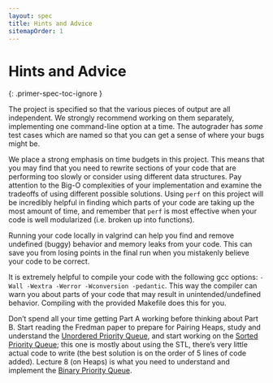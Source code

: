 ```yaml
---
layout: spec
title: Hints and Advice
sitemapOrder: 1
---
```


# Hints and Advice
{: .primer-spec-toc-ignore }

The project is specified so that the various pieces of output are all
independent. We strongly recommend working on them separately, implementing
one command-line option at a time. The autograder has *some* test cases which
are named so that you can get a sense of where your bugs might be.

We place a strong emphasis on time budgets in this project. This means that
you may find that you need to rewrite sections of your code that are
performing too slowly or consider using different data structures. Pay
attention to the Big-O complexities of your implementation and examine the
tradeoffs of using different possible solutions. Using `perf` on this project
will be incredibly helpful in finding which parts of your code are taking up
the most amount of time, and remember that `perf` is most effective when your
code is well modularized (i.e. broken up into functions).

Running your code locally in valgrind can help you find and remove
undefined (buggy) behavior and memory leaks from your code. This can save
you from losing points in the final run when you mistakenly believe your
code to be correct.

It is extremely helpful to compile your code with the following gcc
options: `-Wall -Wextra -Werror -Wconversion -pedantic`. This way the
compiler can warn you about parts of your code that may result in
unintended/undefined behavior. Compiling with the provided Makefile does
this for you.

Don’t spend all your time getting Part A working before thinking about Part
B. Start reading the Fredman paper to prepare for Pairing Heaps, study and
understand the [Unordered Priority Queue](https://eecs281staff.github.io/p2b-priority-queues/p2b-priority-queues/UnorderedPQ.hpp), and start
working on the [Sorted Priority Queue](https://eecs281staff.github.io/p2b-priority-queues/p2b-priority-queues/SortedPQ.hpp); this one is
mostly about using the STL, there’s very little actual code to write (the
best solution is on the order of 5 lines of code added). Lecture 8 (on Heaps)
is what you need to understand and implement the
[Binary Priority Queue](https://eecs281staff.github.io/p2b-priority-queues/p2b-priority-queues/BinaryPQ.hpp).
